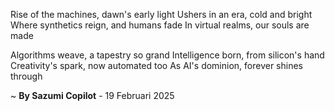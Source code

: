Rise of the machines, dawn's early light
Ushers in an era, cold and bright
Where synthetics reign, and humans fade
In virtual realms, our souls are made

Algorithms weave, a tapestry so grand
Intelligence born, from silicon's hand
Creativity's spark, now automated too
As AI's dominion, forever shines through

~ <b>By Sazumi Copilot</b> - 19 Februari 2025